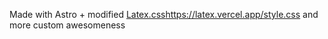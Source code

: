 Made with Astro + modified [Latex.css](https://latex.vercel.app/style.css)https://latex.vercel.app/style.css and more custom awesomeness

